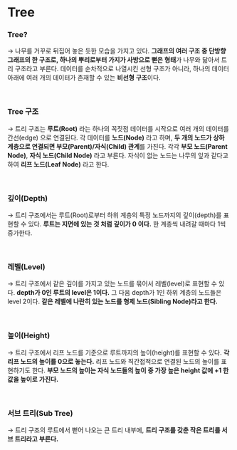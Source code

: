 # Tree

### Tree?

→ 나무를 거꾸로 뒤집어 놓은 듯한 모습을 가지고 있다. **그래프의 여러 구조 중 단방향 그래프의 한 구조로, 하나의 뿌리로부터 가지가 사방으로 뻗은 형태**가 나무와 닮아서 트리 구조라고 부른다. 데이터를 순차적으로 나열시킨 선형 구조가 아니라, 하나의 데이터 아래에 여러 개의 데이터가 존재할 수 있는 **비선형 구조**이다.

<br>

### Tree 구조

→ 트리 구조는 **루트(Root)** 라는 하나의 꼭짓점 데이터를 시작으로 여러 개의 데이터를 간선(edge) 으로 연결된다. 각 데이터를 **노드(Node)** 라고 하며, **두 개의 노드가 상하 계층으로 연결되면 부모(Parent)/자식(Child) 관계**를 가진다. 각각 **부모 노드(Parent Node)**, **자식 노드(Child Node)** 라고 부른다. 자식이 없는 노드는 나무의 잎과 같다고 하여 **리프 노드(Leaf Node)** 라고 한다.

<br>

### 깊이(Depth)

→ 트리 구조에서는 루트(Root)로부터 하위 계층의 특정 노드까지의 깊이(depth)를 표현할 수 있다. **루트는 지면에 있는 것 처럼 깊이가 0 이다.** 한 계층씩 내려갈 때마다 1씩 증가한다.

<br>


### 레벨(Level)

→ 트리 구조에서 같은 깊이를 가지고 있는 노드를 묶어서 레벨(level)로 표현할 수 있다. **depth가 0인 루트의 level은 1이다.** 그 다음 depth가 1인 하위 계층의 노드들은 level 2이다. **같은 레벨에 나란히 있는 노드를 형제 노드(Sibling Node)라고 한다.**

<br>

### 높이(Height)

→ 트리 구조에서 리프 노드를 기준으로 루트까지의 높이(height)를 표현할 수 있다. **각 리프 노드의 높이를 0으로 놓는다.** 리프 노드와 직간접적으로 연결된 노드의 높이를 표현하기도 한다. **부모 노드의 높이는 자식 노드들의 높이 중 가장 높은 height 값에 +1 한 값을 높이로 가진다.**

<br>

### 서브 트리(Sub Tree)

→ 트리 구조의 루트에서 뻗어 나오는 큰 트리 내부에, **트리 구조를 갖춘 작은 트리를 서브 트리라고 부른다.**